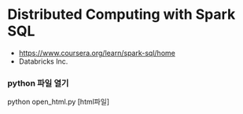 # Distributed Computing with Spark SQL
- https://www.coursera.org/learn/spark-sql/home
- Databricks Inc.

<!-- <div style="text-align: center; line-height: 0; padding-top: 9px;">
  <img src="https://databricks.com/wp-content/uploads/2018/03/db-academy-rgb-1200px.png" alt="Databricks Learning" style="width: 40px; height: 10px">
</div> -->

### python 파일 열기
python open_html.py [html파일]